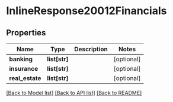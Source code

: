 # InlineResponse20012Financials

## Properties
Name | Type | Description | Notes
------------ | ------------- | ------------- | -------------
**banking** | **list[str]** |  | [optional] 
**insurance** | **list[str]** |  | [optional] 
**real_estate** | **list[str]** |  | [optional] 

[[Back to Model list]](../README.md#documentation-for-models) [[Back to API list]](../README.md#documentation-for-api-endpoints) [[Back to README]](../README.md)


